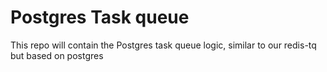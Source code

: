 # Postgres Task queue

This repo will contain the Postgres task queue logic, similar to our redis-tq but based on postgres
